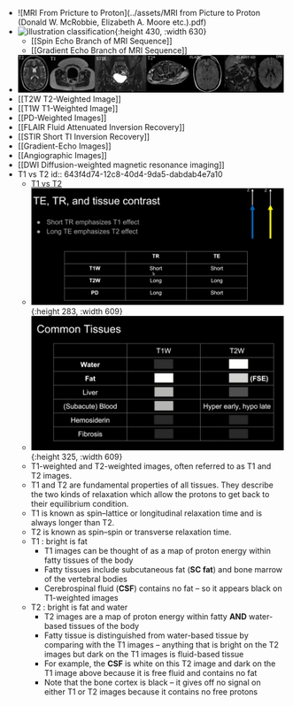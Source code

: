 - ![MRI From Pricture to Proton](../assets/MRI from Picture to Proton (Donald W. McRobbie, Elizabeth A. Moore etc.).pdf)
- ![illustration classification](https://www.imaios.com/i/var/site/storage/images/5/1/5/6/436515-1-eng-GB/classification_sequencesV2.jpg?caption=&ixlib=php-3.3.1&q=75&w=900){:height 430, :width 630}
	- [[Spin Echo Branch of MRI Sequence]]
	- [[Gradient Echo Branch of MRI Sequence]]
- ![](/../assets/mri.png)
- [[T2W T2-Weighted Image]]
- [[T1W T1-Weighted Image]]
- [[PD-Weighted Images]]
- [[FLAIR Fluid Attenuated Inversion Recovery]]
- [[STIR Short TI Inversion Recovery]]
- [[Gradient-Echo Images]]
- [[Angiographic Images]]
- [[DWI Diffusion-weighted magnetic resonance imaging]]
- T1 vs T2
  id:: 643f4d74-12c8-40d4-9da5-dabdab4e7a10
	- [T1 vs T2](https://www.radiologymasterclass.co.uk/tutorials/mri/t1_and_t2_images)
	- ![image.png](../assets/image_1681888609343_0.png){:height 283, :width 609}
	- ![image.png](../assets/image_1681870176893_0.png){:height 325, :width 609}
	- T1-weighted and T2-weighted images, often referred to as T1 and T2 images.
	- T1 and T2 are fundamental properties of all tissues. They describe the two kinds of relaxation
	  which allow the protons to get back to their equilibrium condition.
	- T1 is known as spin–lattice or longitudinal relaxation time and is always longer than T2.
	- T2 is known as spin–spin or transverse relaxation time.
	- T1 : bright is fat
		- T1 images can be thought of as a map of proton energy within fatty tissues of the body
		- Fatty tissues include subcutaneous fat (**SC fat**) and bone marrow of the vertebral bodies
		- Cerebrospinal fluid (**CSF**) contains no fat – so it appears black on T1-weighted images
	- T2 :  bright is fat and water
		- T2 images are a map of proton energy within fatty **AND** water-based tissues of the body
		- Fatty tissue is distinguished from water-based tissue by comparing with the T1 images – anything that is bright on the T2 images but dark on the T1 images is fluid-based tissue
		- For example, the **CSF** is white on this T2 image and dark on the T1 image above because it is free fluid and contains no fat
		- Note that the bone cortex is black – it gives off no signal on either T1 or T2 images because it contains no free protons
